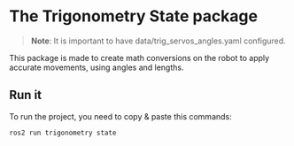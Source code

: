 # The Trigonometry State package

> **Note**: It is important to have data/trig_servos_angles.yaml configured.

This package is made to create math conversions on the robot to apply accurate movements, using angles and lengths.

## Run it
To run the project, you need to copy & paste this commands: 
```bash
ros2 run trigonometry state 
